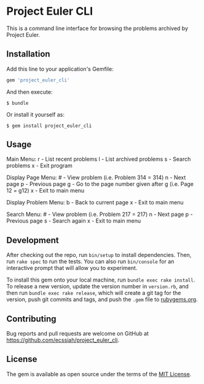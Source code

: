 # Project Euler CLI

This is a command line interface for browsing the problems archived by Project Euler.

## Installation

Add this line to your application's Gemfile:

```ruby
gem 'project_euler_cli'
```

And then execute:

    $ bundle

Or install it yourself as:

    $ gem install project_euler_cli

## Usage

Main Menu:
  r - List recent problems
  l - List archived problems
  s - Search problems
  x - Exit program

Display Page Menu:
 \# - View problem (i.e. Problem 314 = 314)
  n - Next page
  p - Previous page
  g - Go to the page number given after g (i.e. Page 12 = g12)
  x - Exit to main menu

Display Problem Menu:
  b - Back to current page
  x - Exit to main menu

Search Menu:
 \# - View problem (i.e. Problem 217 = 217)
  n - Next page
  p - Previous page
  s - Search again
  x - Exit to main menu

## Development

After checking out the repo, run `bin/setup` to install dependencies. Then, run `rake spec` to run the tests. You can also run `bin/console` for an interactive prompt that will allow you to experiment.

To install this gem onto your local machine, run `bundle exec rake install`. To release a new version, update the version number in `version.rb`, and then run `bundle exec rake release`, which will create a git tag for the version, push git commits and tags, and push the `.gem` file to [rubygems.org](https://rubygems.org).

## Contributing

Bug reports and pull requests are welcome on GitHub at https://github.com/ecssiah/project_euler_cli.

## License

The gem is available as open source under the terms of the [MIT License](https://opensource.org/licenses/MIT).
